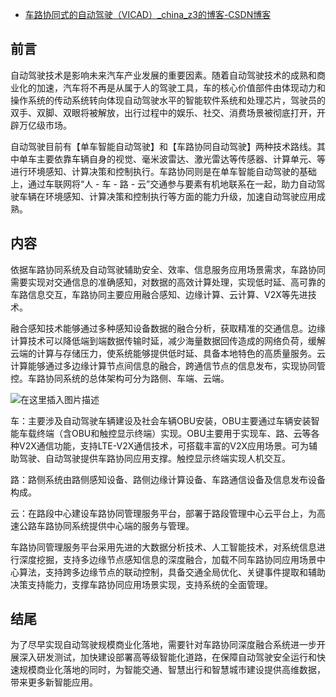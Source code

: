 - [车路协同式的自动驾驶（VICAD）_china_z3的博客-CSDN博客](https://blog.csdn.net/weixin_43557878/article/details/125603376)

## 前言

自动驾驶技术是影响未来汽车产业发展的重要因素。随着自动驾驶技术的成熟和商业化的加速，汽车将不再是从属于人的驾驶工具，车的核心价值部件由体现动力和操作系统的传动系统转向体现自动驾驶水平的智能软件系统和处理芯片，驾驶员的双手、双脚、双眼将被解放，出行过程中的娱乐、社交、消费场景被彻底打开，开辟万亿级市场。

自动驾驶目前有【单车智能自动驾驶】和【车路协同自动驾驶】两种技术路线。其中单车主要依靠车辆自身的视觉、毫米波雷达、激光雷达等传感器、计算单元、等进行环境感知、计算决策和控制执行。车路协同则是在单车智能自动驾驶的基础上，通过车联网将“人 - 车 - 路 - 云”交通参与要素有机地联系在一起，助力自动驾驶车辆在环境感知、计算决策和控制执行等方面的能力升级，加速自动驾驶应用成熟。

## 内容

依据车路协同系统及自动驾驶辅助安全、效率、信息服务应用场景需求，车路协同需要实现对交通信息的准确感知，对数据的高效计算处理，实现低时延、高可靠的车路信息交互，车路协同主要应用融合感知、边缘计算、云计算、V2X等先进技术。

融合感知技术能够通过多种感知设备数据的融合分析，获取精准的交通信息。边缘计算技术可以降低端到端数据传输时延，减少海量数据回传造成的网络负荷，缓解云端的计算与存储压力，使系统能够提供低时延、具备本地特色的高质量服务。云计算能够通过多边缘计算节点间信息的融合，跨通信节点的信息发布，实现协同管控。车路协同系统的总体架构可分为路侧、车端、云端。

![在这里插入图片描述](https://img-blog.csdnimg.cn/139bff9f443542389478f120d03e3472.png#pic_center)

车：主要涉及自动驾驶车辆建设及社会车辆OBU安装，OBU主要通过车辆安装智能车载终端（含OBU和触控显示终端）实现。OBU主要用于实现车、路、云等各种V2X通信功能，支持LTE-V2X通信技术，可搭载丰富的V2X应用场景。可为辅助驾驶、自动驾驶提供车路协同应用支撑。触控显示终端实现人机交互。

路：路侧系统由路侧感知设备、路侧边缘计算设备、车路通信设备及信息发布设备构成。

云：在路段中心建设车路协同管理服务平台，部署于路段管理中心云平台上，为高速公路车路协同系统提供中心端的服务与管理。

车路协同管理服务平台采用先进的大数据分析技术、人工智能技术，对系统信息进行深度挖掘，支持多边缘节点感知信息的深度融合，加载不同车路协同应用场景中心算法，支持跨多边缘节点的联动控制，具备交通全局优化、关键事件提取和辅助决策支持能力，支撑车路协同应用场景实现，支持系统的全面管理。

## 结尾

为了尽早实现自动驾驶规模商业化落地，需要针对车路协同深度融合系统进一步开展深入研发测试，加快建设部署高等级智能化道路，在保障自动驾驶安全运行和快速规模商业化落地的同时，为智能交通、智慧出行和智慧城市建设提供高维数据，带来更多新智能应用。